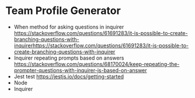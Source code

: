 # Team Profile Generator 

- When method for asking questions in inquirer 
https://stackoverflow.com/questions/61691283/it-is-possible-to-create-branching-questions-with-inquirerhttps://stackoverflow.com/questions/61691283/it-is-possible-to-create-branching-questions-with-inquirer
- Inquirer repeating prompts based on answers
https://stackoverflow.com/questions/68170024/keep-repeating-the-prompter-questions-with-inquirer-js-based-on-answer
- Jest test
https://jestjs.io/docs/getting-started
- Node 
- Inquirer

